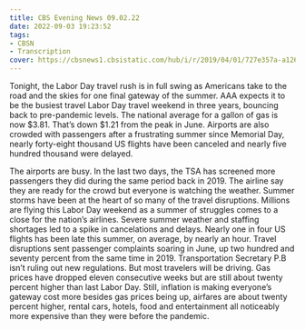 ```yaml
---
title: CBS Evening News 09.02.22
date: 2022-09-03 19:23:52
tags:
- CBSN
- Transcription
cover: https://cbsnews1.cbsistatic.com/hub/i/r/2019/04/01/727e357a-a126-4138-a2c5-4d3222669d57/thumbnail/640x360/3ff2761028dc5c65cc4f07acd54bcd5c/cbsn2-logo-1920x1080.jpg
---
```

Tonight, the Labor Day travel rush is in full swing as Americans take to the road and the skies for one final gateway of the summer. AAA expects it to be the busiest travel Labor Day travel weekend in three years, bouncing back to pre-pandemic levels. The national average for a gallon of gas is now $3.81. That’s down $1.21 from the peak in June. Airports are also crowded with passengers after a frustrating summer since Memorial Day, nearly forty-eight thousand US flights have been canceled and nearly five hundred thousand were delayed. 

The airports are busy. In the last two days, the TSA has screened more passengers they did during the same period back in 2019. The airline say they are ready for the crowd but everyone is watching the weather. Summer storms have been at the heart of so many of the travel disruptions. Millions are flying this Labor Day weekend as a summer of struggles comes to a close for the nation’s airlines. Severe summer weather and staffing shortages led to a spike in cancelations and delays. Nearly one in four US flights has been late this summer, on average, by nearly an hour. Travel disruptions sent passenger complaints soaring in June, up two hundred and seventy percent from the same time in 2019. Transportation Secretary P.B isn’t ruling out new regulations. But most travelers will be driving. Gas prices have dropped eleven consecutive weeks but are still about twenty percent higher than last Labor Day. Still, inflation is making everyone’s gateway cost more besides gas prices being up, airfares are about twenty percent higher, rental cars, hotels, food and entertainment all noticeably more expensive than they were before the pandemic. 
